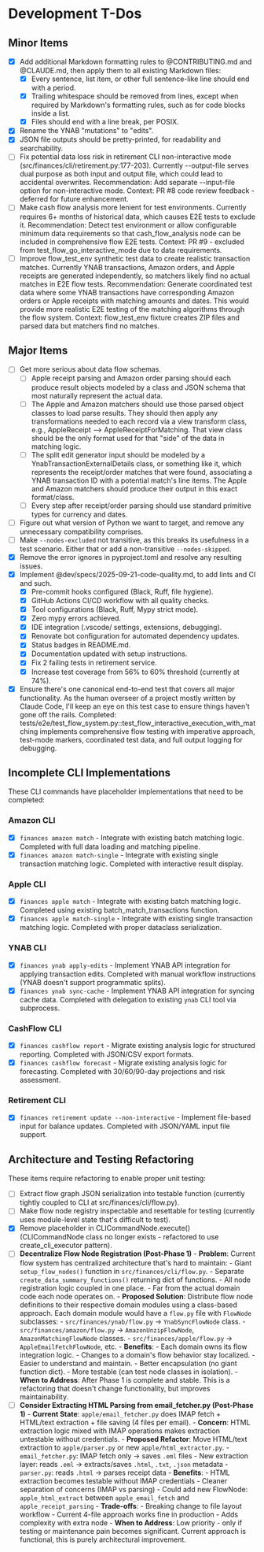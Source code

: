 # Development T-Dos

## Minor Items

- [X] Add additional Markdown formatting rules to @CONTRIBUTING.md and @CLAUDE.md,
        then apply them to all existing Markdown files:
    - [X] Every sentence, list item, or other full sentence-like line should end with a period.
    - [X] Trailing whitespace should be removed from lines,
            except when required by Markdown's formatting rules,
            such as for code blocks inside a list.
    - [X] Files should end with a line break, per POSIX.
- [X] Rename the YNAB "mutations" to "edits".
- [X] JSON file outputs should be pretty-printed, for readability and searchability.
- [ ] Fix potential data loss risk in retirement CLI non-interactive mode
      (src/finances/cli/retirement.py:177-203).
      Currently --output-file serves dual purpose as both input and output file,
      which could lead to accidental overwrites.
      Recommendation: Add separate --input-file option for non-interactive mode.
      Context: PR #8 code review feedback - deferred for future enhancement.
- [ ] Make cash flow analysis more lenient for test environments.
      Currently requires 6+ months of historical data, which causes E2E tests to exclude it.
      Recommendation: Detect test environment or allow configurable minimum data requirements
      so that cash_flow_analysis node can be included in comprehensive flow E2E tests.
      Context: PR #9 - excluded from test_flow_go_interactive_mode due to data requirements.
- [ ] Improve flow_test_env synthetic test data to create realistic transaction matches.
      Currently YNAB transactions, Amazon orders, and Apple receipts are generated independently,
      so matchers likely find no actual matches in E2E flow tests.
      Recommendation: Generate coordinated test data where some YNAB transactions have
      corresponding Amazon orders or Apple receipts with matching amounts and dates.
      This would provide more realistic E2E testing of the matching algorithms through the flow system.
      Context: flow_test_env fixture creates ZIP files and parsed data but matchers find no matches.

## Major Items

- [ ] Get more serious about data flow schemas.
    - [ ] Apple receipt parsing and Amazon order parsing should each produce result objects modeled
            by a class and JSON schema that most naturally represent the actual data.
    - [ ] The Apple and Amazon matchers should use those parsed object classes to load parse results.
          They should then apply any transformations needed to each record via a view transform class,
            e.g., AppleReceipt --> AppleReceiptForMatching.
          That view class should be the only format used for that "side" of the data in matching logic.
    - [ ] The split edit generator input should be modeled by a YnabTransactionExternalDetails class,
            or something like it, which represents the receipt/order matches that were found,
            associating a YNAB transaction ID with a potential match's line items.
          The Apple and Amazon matchers should produce their output in this exact format/class.
    - [ ] Every step after receipt/order parsing should use standard primitive types
            for currency and dates.
- [ ] Figure out what version of Python we want to target,
        and remove any unnecessary compatibility comprises.
- [ ] Make `--nodes-excluded` not transitive, as this breaks its usefulness in a test scenario.
      Either that or add a non-transitive `--nodes-skipped`.
- [X] Remove the error ignores in pyproject.toml and resolve any resulting issues.
- [X] Implement @dev/specs/2025-09-21-code-quality.md, to add lints and CI and such.
    - [X] Pre-commit hooks configured (Black, Ruff, file hygiene).
    - [X] GitHub Actions CI/CD workflow with all quality checks.
    - [X] Tool configurations (Black, Ruff, Mypy strict mode).
    - [X] Zero mypy errors achieved.
    - [X] IDE integration (.vscode/ settings, extensions, debugging).
    - [X] Renovate bot configuration for automated dependency updates.
    - [X] Status badges in README.md.
    - [X] Documentation updated with setup instructions.
    - [X] Fix 2 failing tests in retirement service.
    - [X] Increase test coverage from 56% to 60% threshold (currently at 74%).
- [X] Ensure there's one canonical end-to-end test that covers all major functionality.
      As the human overseer of a project mostly written by Claude Code,
        I'll keep an eye on this test case to ensure things haven't gone off the rails.
      Completed: tests/e2e/test_flow_system.py::test_flow_interactive_execution_with_matching
      implements comprehensive flow testing with imperative approach, test-mode markers,
      coordinated test data, and full output logging for debugging.

## Incomplete CLI Implementations

These CLI commands have placeholder implementations that need to be completed:

### Amazon CLI
- [X] `finances amazon match` - Integrate with existing batch matching logic.
      Completed with full data loading and matching pipeline.
- [X] `finances amazon match-single` - Integrate with existing single transaction matching logic.
      Completed with interactive result display.

### Apple CLI
- [X] `finances apple match` - Integrate with existing batch matching logic.
      Completed using existing batch_match_transactions function.
- [X] `finances apple match-single` - Integrate with existing single transaction matching logic.
      Completed with proper dataclass serialization.

### YNAB CLI
- [X] `finances ynab apply-edits` - Implement YNAB API integration for applying transaction edits.
      Completed with manual workflow instructions (YNAB doesn't support programmatic splits).
- [X] `finances ynab sync-cache` - Implement YNAB API integration for syncing cache data.
      Completed with delegation to existing `ynab` CLI tool via subprocess.

### CashFlow CLI
- [X] `finances cashflow report` - Migrate existing analysis logic for structured reporting.
      Completed with JSON/CSV export formats.
- [X] `finances cashflow forecast` - Migrate existing analysis logic for forecasting.
      Completed with 30/60/90-day projections and risk assessment.

### Retirement CLI
- [X] `finances retirement update --non-interactive` - Implement file-based input for balance updates.
      Completed with JSON/YAML input file support.

## Architecture and Testing Refactoring

These items require refactoring to enable proper unit testing:

- [ ] Extract flow graph JSON serialization into testable function
      (currently tightly coupled to CLI at src/finances/cli/flow.py).
- [ ] Make flow node registry inspectable and resettable for testing
      (currently uses module-level state that's difficult to test).
- [X] Remove placeholder in CLICommandNode.execute()
      (CLICommandNode class no longer exists - refactored to use create_cli_executor pattern).
- [ ] **Decentralize Flow Node Registration (Post-Phase 1)**
      - **Problem**: Current flow system has centralized architecture that's hard to maintain:
        - Giant `setup_flow_nodes()` function in `src/finances/cli/flow.py`.
        - Separate `create_data_summary_functions()` returning dict of functions.
        - All node registration logic coupled in one place.
        - Far from the actual domain code each node operates on.
      - **Proposed Solution**: Distribute flow node definitions to their respective domain modules
        using a class-based approach.
        Each domain module would have a `flow.py` file with `FlowNode` subclasses:
        - `src/finances/ynab/flow.py` → `YnabSyncFlowNode` class.
        - `src/finances/amazon/flow.py` → `AmazonUnzipFlowNode`, `AmazonMatchingFlowNode` classes.
        - `src/finances/apple/flow.py` → `AppleEmailFetchFlowNode`, etc.
      - **Benefits**:
        - Each domain owns its flow integration logic.
        - Changes to a domain's flow behavior stay localized.
        - Easier to understand and maintain.
        - Better encapsulation (no giant function dict).
        - More testable (can test node classes in isolation).
      - **When to Address**: After Phase 1 is complete and stable.
        This is a refactoring that doesn't change functionality, but improves maintainability.
- [ ] **Consider Extracting HTML Parsing from email_fetcher.py (Post-Phase 1)**
      - **Current State**: `apple/email_fetcher.py` does IMAP fetch + HTML/text extraction + file saving (4 files per email).
      - **Concern**: HTML extraction logic mixed with IMAP operations makes extraction untestable without credentials.
      - **Proposed Refactor**: Move HTML/text extraction to `apple/parser.py` or new `apple/html_extractor.py`.
        - `email_fetcher.py`: IMAP fetch only → saves `.eml` files
        - New extraction layer: reads `.eml` → extracts/saves `.html`, `.txt`, `.json` metadata
        - `parser.py`: reads `.html` → parses receipt data
      - **Benefits**:
        - HTML extraction becomes testable without IMAP credentials
        - Cleaner separation of concerns (IMAP vs parsing)
        - Could add new FlowNode: `apple_html_extract` between `apple_email_fetch` and `apple_receipt_parsing`
      - **Trade-offs**:
        - Breaking change to file layout workflow
        - Current 4-file approach works fine in production
        - Adds complexity with extra node
      - **When to Address**: Low priority - only if testing or maintenance pain becomes significant.
        Current approach is functional, this is purely architectural improvement.
